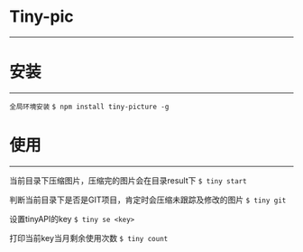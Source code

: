 # Tiny-pic
***

# 安装
***

`全局环境安装`
`$ npm install tiny-picture -g`

# 使用
***

当前目录下压缩图片，压缩完的图片会在目录result下
`$ tiny start`

判断当前目录下是否是GIT项目，肯定时会压缩未跟踪及修改的图片
`$ tiny git`

设置tinyAPI的key
`$ tiny se <key>`

打印当前key当月剩余使用次数
`$ tiny count`
